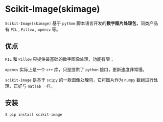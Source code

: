 # Scikit-Image(skimage)

`Scikit-Image(skimage)` 基于 `python` 脚本语言开发的**数字图片处理包**，同类产品有 `PIL` , `Pillow` , `opencv` 等。

## 优点

`PIL` 和 `Pillow` 只提供最基础的数字图像处理，功能有限；

`opencv` 实际上是一个 `c++` 库，只是提供了 `python` 接口，更新速度非常慢。

`scikit-image` 是基于 `scipy` 的一款图像处理包，它将图片作为 `numpy` 数组进行处理，正好与 `matlab` 一样。

## 安装

```shell
$ pip install scikit-image
```